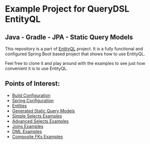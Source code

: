 # Example Project for QueryDSL EntityQL

## Java - Gradle - JPA - Static Query Models

This repository is a part of [EntityQL](https://github.com/eXsio/querydsl-entityql) project.
It is a fully functional and configured Spring Boot based project that shows how to use EntityQL.

Feel free to clone it and play around with the examples to see just how convenient it is to use EntityQL. 

## Points of Interest:

- [Build Configuration](https://github.com/eXsio/querydsl-entityql-examples/blob/master/java-gradle-jpa-static/build.gradle)
- [Spring Configuration](https://github.com/eXsio/querydsl-entityql-examples/blob/master/java-gradle-jpa-static/src/main/java/pl/exsio/querydsl/entityql/examples/configuration/EntityQlConfiguration.java)
- [Entities](https://github.com/eXsio/querydsl-entityql-examples/tree/master/java-gradle-jpa-static/src/main/java/pl/exsio/querydsl/entityql/examples/jpa/entity)
- [Generated Static Query Models](https://github.com/eXsio/querydsl-entityql-examples/tree/master/java-gradle-jpa-static/src/main/java/pl/exsio/querydsl/entityql/examples/jpa/entity/generated)
- [Simple Selects Examples](https://github.com/eXsio/querydsl-entityql-examples/blob/master/java-gradle-jpa-static/src/main/java/pl/exsio/querydsl/entityql/examples/jpa/example/generated/QJPASimpleSelectGeneratedExample.java)
- [Advanced Selects Examples](https://github.com/eXsio/querydsl-entityql-examples/blob/master/java-gradle-jpa-static/src/main/java/pl/exsio/querydsl/entityql/examples/jpa/example/generated/QJPAAdvSelectGeneratedExample.java)
- [Joins Examples](https://github.com/eXsio/querydsl-entityql-examples/blob/master/java-gradle-jpa-static/src/main/java/pl/exsio/querydsl/entityql/examples/jpa/example/generated/QJPAJoinGeneratedExample.java)
- [DML Examples](https://github.com/eXsio/querydsl-entityql-examples/blob/master/java-gradle-jpa-static/src/main/java/pl/exsio/querydsl/entityql/examples/jpa/example/generated/QJPADmlGeneratedExample.java)
- [Composite FKs Examples](https://github.com/eXsio/querydsl-entityql-examples/blob/master/java-gradle-jpa-static/src/main/java/pl/exsio/querydsl/entityql/examples/jpa/example/generated/QJPACompositeFkGeneratedExample.java)